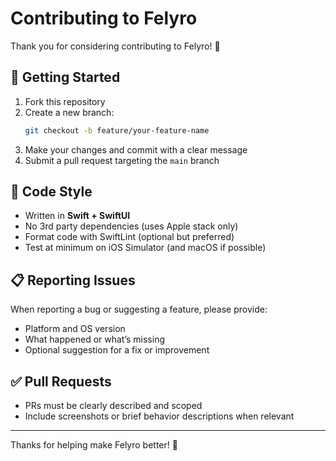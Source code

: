# Contributing to Felyro

Thank you for considering contributing to Felyro! 🙌

## 🧭 Getting Started

1. Fork this repository
2. Create a new branch:
   ```bash
   git checkout -b feature/your-feature-name
   ```
3. Make your changes and commit with a clear message
4. Submit a pull request targeting the `main` branch

## 🧪 Code Style

- Written in **Swift + SwiftUI**
- No 3rd party dependencies (uses Apple stack only)
- Format code with SwiftLint (optional but preferred)
- Test at minimum on iOS Simulator (and macOS if possible)

## 📋 Reporting Issues

When reporting a bug or suggesting a feature, please provide:

- Platform and OS version
- What happened or what’s missing
- Optional suggestion for a fix or improvement

## ✅ Pull Requests

- PRs must be clearly described and scoped
- Include screenshots or brief behavior descriptions when relevant

---

Thanks for helping make Felyro better! 💙
